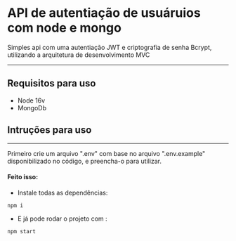 # API de autentiação de usuáruios com node e mongo

Simples api com uma autentiação JWT e criptografia de senha Bcrypt, utilizando a arquitetura de desenvolvimento MVC

----
## Requisitos para uso

 - Node 16v
 - MongoDb

## Intruções para uso  
----
Primeiro crie um arquivo ".env" com base no arquivo ".env.example" disponibilizado no código, e preencha-o para utilizar.

#### Feito isso:

- Instale todas as dependências:
```
npm i
```
- E já pode rodar o projeto com :
```
npm start
```
